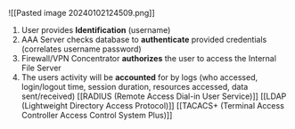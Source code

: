 
![[Pasted image 20240102124509.png]]
1. User provides **Identification** (username)
2. AAA Server checks database to **authenticate** provided credentials (correlates username password)
3. Firewall/VPN Concentrator **authorizes** the user to access the Internal File Server 
4. The users activity will be **accounted** for by logs (who accessed, login/logout time, session duration, resources accessed, data sent/received)
[[RADIUS (Remote Access Dial-in User Service)]]
[[LDAP (Lightweight Directory Access Protocol)]]
[[TACACS+ (Terminal Access Controller Access Control System Plus)]]